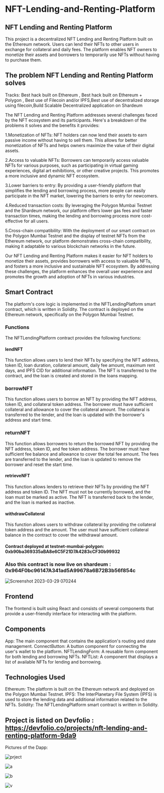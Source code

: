 # NFT-Lending-and-Renting-Platform

<!--
Hey babe if you are reading this just know that I love you

Babe! I had the widest smile when I read this now. Absolutely took me by surprise, I love you sooo much ♥️ -->


## NFT Lending and Renting Platform
This project is a decentralized NFT Lending and Renting Platform built on the Ethereum network. Users can lend their NFTs to other users in exchange for collateral and daily fees. The platform enables NFT owners to monetize their assets and borrowers to temporarily use NFTs without having to purchase them.

## The problem NFT Lending and Renting Platform solves
Tracks: Best hack built on Ethereum , Best hack built on Ethereum + Polygon , Best use of Filecoin and/or IPFS,Best use of decentralized storage using filecoin,Build Scalable Decentralized application on Shardeum

The NFT Lending and Renting Platform addresses several challenges faced by the NFT ecosystem and its participants. Here's a breakdown of the problems it solves and the 
benefits it provides:

1.Monetization of NFTs: NFT holders can now lend their assets to earn passive income without having to sell them. This allows for better monetization of NFTs and helps 
owners maximize the value of their digital assets.

2.Access to valuable NFTs: Borrowers can temporarily access valuable NFTs for various purposes, such as participating in virtual gaming experiences, digital art 
exhibitions, or other creative projects. This promotes a more inclusive and dynamic NFT ecosystem.

3.Lower barriers to entry: By providing a user-friendly platform that simplifies the lending and borrowing process, more people can easily participate in the NFT market, lowering the barriers to entry for newcomers.

4.Reduced transaction costs: By leveraging the Polygon Mumbai Testnet and the Shardeum network, our platform offers lower gas fees and faster transaction times, making the lending and borrowing process more cost-effective for all users.

5.Cross-chain compatibility: With the deployment of our smart contract on the Polygon Mumbai Testnet and the display of testnet NFTs from the Ethereum network, our platform demonstrates cross-chain compatibility, making it adaptable to various blockchain networks in the future.

Our NFT Lending and Renting Platform makes it easier for NFT holders to monetize their assets, provides borrowers with access to valuable NFTs, and fosters a more inclusive and sustainable NFT ecosystem. By addressing these challenges, the platform enhances the overall user experience and promotes the growth and adoption of NFTs in various industries.

## Smart Contract
The platform's core logic is implemented in the NFTLendingPlatform smart contract, which is written in Solidity. The contract is deployed on the Ethereum network, specifically on the Polygon Mumbai Testnet.

### Functions
The NFTLendingPlatform contract provides the following functions:

#### lendNFT
This function allows users to lend their NFTs by specifying the NFT address, token ID, loan duration, collateral amount, daily fee amount, maximum rent days, and IPFS CID for additional information. The NFT is transferred to the contract, and the loan is created and stored in the loans mapping.

### borrowNFT
This function allows users to borrow an NFT by providing the NFT address, token ID, and collateral token address. The borrower must have sufficient collateral and allowance to cover the collateral amount. The collateral is transferred to the lender, and the loan is updated with the borrower's address and start time.

### returnNFT
This function allows borrowers to return the borrowed NFT by providing the NFT address, token ID, and fee token address. The borrower must have sufficient fee balance and allowance to cover the total fee amount. The fees are transferred to the lender, and the loan is updated to remove the borrower and reset the start time.

#### retrieveNFT
This function allows lenders to retrieve their NFTs by providing the NFT address and token ID. The NFT must not be currently borrowed, and the loan must be marked as active. The NFT is transferred back to the lender, and the loan is marked as inactive.

#### withdrawCollateral
This function allows users to withdraw collateral by providing the collateral token address and the amount. The user must have sufficient collateral balance in the contract to cover the withdrawal amount.

#### Contract deployed at testnet-mumbai-polygon: 0xb90ba369335aBA8e6C5F21D7A4283cCF30b99932

### Also this contract is now live on shardeum : 0x964F0bc96147A341ad5A99678a6B72B3b56f854c
![Screenshot 2023-03-29 070244](https://user-images.githubusercontent.com/79459872/228404502-33f558f4-bf11-4260-9f92-1d214094c753.png)



## Frontend
The frontend is built using React and consists of several components that provide a user-friendly interface for interacting with the platform.

## Components
App: The main component that contains the application's routing and state management.
ConnectButton: A button component for connecting the user's wallet to the platform.
NFTLendingForm: A reusable form component for both lending and borrowing NFTs.
NFTList: A component that displays a list of available NFTs for lending and borrowing.

## Technologies Used
Ethereum: The platform is built on the Ethereum network and deployed on the Polygon Mumbai Testnet.
IPFS: The InterPlanetary File System (IPFS) is used to store the lending data and additional information related to the NFTs.
Solidity: The NFTLendingPlatform smart contract is written in Solidity.

## Project is listed on Devfolio : https://devfolio.co/projects/nft-lending-and-renting-platform-9da9


Pictures of the Dapp:

![prject](https://user-images.githubusercontent.com/79459872/228036025-5d4ae33f-c22a-4485-97d0-186deeb907c1.png)


![a](https://user-images.githubusercontent.com/79459872/228036066-89f3ff48-21e8-4ed1-80c2-4bec890c18cc.png)


![b](https://user-images.githubusercontent.com/79459872/228036095-bae920ca-dd96-4f55-9920-a29d17f65ae8.png)

![v](https://user-images.githubusercontent.com/79459872/228036119-c78b7274-7154-4b42-a81b-ea20defa941a.png)




